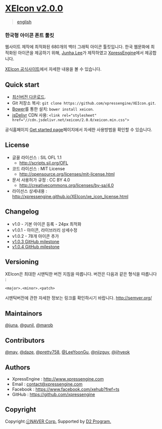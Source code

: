 # [XEIcon v2.0.0](http://xpressengine.github.io/XEIcon/)
> [english](https://github.com/xpressengine/XEIcon/blob/2.0.0-wip/README.md)

### 한국형 아이콘 폰트 툴킷
웹사이트 제작에 최적화된 680개의 백터 그래픽 아이콘 툴킷입니다.
한국 웹문화에 최적화된 아이콘을 제공하기 위해, [Junha,Lee](https://www.facebook.com/juna.junhalee)가 제작하였고 [XpressEngine](http://www.xpressengine.com/)에서 제공합니다.

[XEIcon 공식사이트](http://xpressengine.github.io/XEIcon/)에서 자세한 내용을 볼 수 있습니다.

## Quick start
- [최신버전 다운로드](https://github.com/xpressengine/XEIcon/archive/v2.0.0.zip).
- Git 저장소 복사: `git clone https://github.com/xpressengine/XEIcon.git`.
- [Bower](http://bower.io)를 통한 설치: `bower install xeicon`.
- [jsDelivr](http://www.jsdelivr.com/#!xeicon) CDN 사용: `<link rel="stylesheet" href="//cdn.jsdelivr.net/xeicon/2.0.0/xeicon.min.css">`

공식홈페이지 [Get started page](#)페이지에서 자세한 사용방법을 확인할 수 있습니다.


## License
- 글꼴 라이선스 : SIL OFL 1.1
    - http://scripts.sil.org/OFL
- 코드 라이선스 : MIT License
    - http://opensource.org/licenses/mit-license.html
- 문서 사용허가 규정 : CC BY 4.0
    - http://creativecommons.org/licenses/by-sa/4.0
- 라이선스 상세내용 : http://xpressengine.github.io/XEIcon/xe_icon_license.html


## Changelog
- v1.0 - 기본 아이콘 등록 - 24px 최적화
- v1.0.1 - 아이콘, 라이브러리 상세수정
- v1.0.2 - 78개 아이콘 추가
- [v1.0.3 GitHub milestone](https://github.com/xpressengine/XEIcon/issues?q=milestone%3A%22XEIcon+1.0.3%22)
- [v1.0.4 GitHub milestone](https://github.com/xpressengine/XEIcon/milestones/XEIcon%201.0.4)

## Versioning
XEIcon은 최대한 시맨틱한 버전 지침을 따릅니다. 버전은 다음과 같은 형식을 따릅니다 :

`<major>.<minor>.<patch>`

시멘틱버전에 관한 자세한 정보는 링크를 확인하시기 바랍니다. http://semver.org/


## Maintainors
[@juna](https://www.facebook.com/juna.junhalee), [@gunil](http://github.com/gunil), [@marob](http://www.facebook.com/marob.99)


## Contributors
[@may](https://www.facebook.com/rabbitgirl80), [@daze](http://www.facebook.com/daze325.), [@pretty758](https://www.facebook.com/haneul.kim.79656), [@LeeYoonGu](https://github.com/LeeYoonGu), [@niizguy](https://github.com/niizguy), [@jihyeok](https://www.facebook.com/jihyeok.lee.3?fref=ts)


## Authors
- XpressEngine : http://www.xpressengine.com
- Email : contact@xpressengine.com
- Facebook : https://www.facebook.com/xehub?fref=ts
- GitHub : https://github.com/xpressengine


## Copyright
Copyright [ⓒNAVER Corp.](http://www.navercorp.com/ko/index.nhn) Supported by [D2 Program.](https://www.facebook.com/naverd2?fref=ts)
